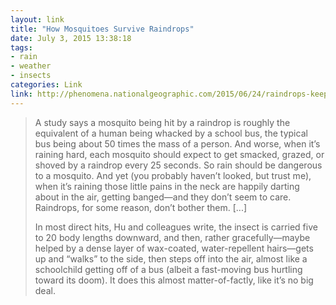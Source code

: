 ```yaml
---
layout: link
title: "How Mosquitoes Survive Raindrops"
date: July 3, 2015 13:38:18
tags:
- rain
- weather
- insects
categories: Link
link: http://phenomena.nationalgeographic.com/2015/06/24/raindrops-keep-falling-on-my-head-a-mosquitos-lament/
---
```


> A study says a mosquito being hit by a raindrop is roughly the equivalent of a human being whacked by a school bus, the typical bus being about 50 times the mass of a person. And worse, when it’s raining hard, each mosquito should expect to get smacked, grazed, or shoved by a raindrop every 25 seconds. So rain should be dangerous to a mosquito. And yet (you probably haven’t looked, but trust me), when it’s raining those little pains in the neck are happily darting about in the air, getting banged—and they don’t seem to care. Raindrops, for some reason, don’t bother them. [...]
>
> In most direct hits, Hu and colleagues write, the insect is carried five to 20 body lengths downward, and then, rather gracefully—maybe helped by a dense layer of wax-coated, water-repellent hairs—gets up and “walks” to the side, then steps off into the air, almost like a schoolchild getting off of a bus (albeit a fast-moving bus hurtling toward its doom). It does this almost matter-of-factly, like it’s no big deal.